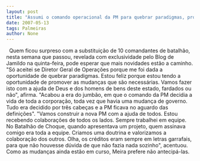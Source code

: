 ```yaml
---
layout: post
title: "Assumi o comando operacional da PM para quebrar paradigmas, promete Meira"
date: 2007-05-13
tags: Palmeiras
author: None
---
```

&nbsp;
Quem ficou surpreso com a substitui&ccedil;&atilde;o de 10 comandantes de batalh&atilde;o, nesta semana que passou, revelada com exclusividade pelo Blog de Jamildo na quinta-feira, pode esperar que mais novidades est&atilde;o a caminho.
&quot;S&oacute; aceitei se Diretor Geral de Opera&ccedil;&otilde;es porque me foi dada a oportunidade de quebrar paradigmas. Estou feliz porque estou tendo a oportunidade de promover as mudan&ccedil;as que s&atilde;o necess&aacute;rias. Vamos fazer isto com a ajuda de Deus e dos homens de bens deste estado, fardados ou n&atilde;o&quot;, afirma.
&quot;Acabou a era do jumb&atilde;o, em que o comando da PM decidia a vida de toda a corpora&ccedil;&atilde;o, toda vez que havia uma mudan&ccedil;a de governo. Tudo era decidido por tr&ecirc;s cabe&ccedil;as e a PM ficava no aguardo das defini&ccedil;&otilde;es&quot;.
&quot;Vamos construir a nova PM com a ajuda de todos. Estou recebendo colabora&ccedil;&otilde;es de todos os lados. Sempre trabalhei em equipe. No Batalh&atilde;o de Choque, quando apresentava um projeto, quem assinava comigo era toda a equipe. Criamos uma doutrina e valorizamos a colabora&ccedil;&atilde;o dos outros. Olha, os cr&eacute;ditos eram sempre em letras garrafais, para que n&atilde;o houvesse d&uacute;vida de que n&atilde;o fazia nada sozinho&quot;, acentuou.
Como as mudan&ccedil;as ainda est&atilde;o em curso, Meira prefere n&atilde;o antecip&aacute;-las. 
